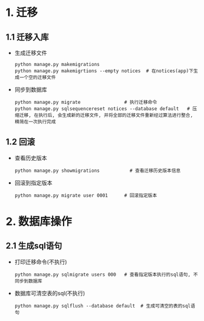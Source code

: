 # 1. 迁移

## 1.1 迁移入库

* 生成迁移文件

  ```shell
  python manage.py makemigrations
  python manage.py makemigrtions --empty notices  # 在notices(app)下生成一个空的迁移文件
  ```

* 同步到数据库

  ```shell
  python manage.py migrate                # 执行迁移命令
  python manage.py sqlsequencereset notices --database default   # 压缩迁移, 在执行后, 会生成新的迁移文件, 并将全部的迁移文件重新经过算法进行整合, 精简在一次执行完成
  ```

## 1.2 回滚

* 查看历史版本

  ```shell
  python manage.py showmigrations			# 查看迁移历史版本信息
  ```

* 回滚到指定版本

  ```shell
  python manage.py migrate user 0001      # 回滚指定版本
  ```

# 2. 数据库操作

## 2.1 生成sql语句

* 打印迁移命令(不执行)

  ```shell
  python manage.py sqlmigrate users 000   # 查看指定版本执行的sql语句, 不同步到数据库
  ```

* 数据库可清空表的sql(不执行)

  ```shell
  python manage.py sqlflush --database default  # 生成可清空的表的sql语句
  ```



